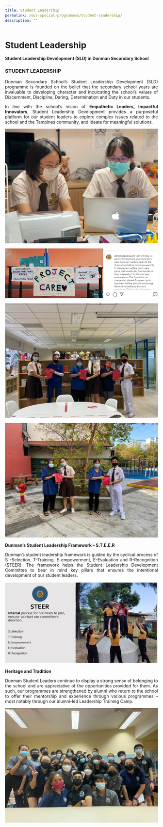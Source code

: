 ```yaml
---
title: Student Leadership
permalink: /our-special-programmes/student-leadership/
description: ""
---
```

# Student Leadership

**Student Leadership Development (SLD) in Dunman Secondary School**

### STUDENT LEADERSHIP

<p style="text-align: justify;">Dunman Secondary School’s Student Leadership Development (SLD) programme is founded on the belief that the secondary school years are invaluable to developing character and inculcating the school’s values of Discernment, Discipline, Daring, Determination and Duty in our students.</p>

<p style="text-align: justify;">In line with the school’s vision of <b>Empathetic Leaders, Impactful Innovators</b>, Student Leadership Development provides a purposeful platform for our student leaders to explore complex issues related to the school and the Tampines community, and ideate for meaningful solutions.</p>

![](/images/Our%20Special%20Programmes/Student%20Leadership/Photo%201_Student%20leaders.jpeg)

![](/images/Our%20Special%20Programmes/Student%20Leadership/Photo%202_Project%20a.jpg)

![](/images/Our%20Special%20Programmes/Student%20Leadership/Photo%203_Project%20b.jpg)

![](/images/Our%20Special%20Programmes/Student%20Leadership/Photo%204_Project%20c.jpg)

**Dunman’s Student Leadership Framework – S.T.E.E.R**

<p style="text-align: justify;">Dunman’s student leadership framework is guided by the cyclical process of S -Selection, T-Training, E-empowerment, E-Evaluation and R-Recognition (STEER). The framework helps the Student Leadership Development Committee to bear in mind key pillars that ensures the intentional development of our student leaders.</p>

![](/images/Our%20Special%20Programmes/Student%20Leadership/Photo%205_STEER.jpg)

**Heritage and Tradition**

<p style="text-align: justify;">Dunman Student Leaders continue to display a strong sense of belonging to the school and are appreciative of the opportunities provided for them. As such, our programmes are strengthened by alumni who return to the school to offer their mentorship and experience through various programmes – most notably through our alumni-led Leadership Training Camp.</p>

![](/images/Our%20Special%20Programmes/Student%20Leadership/Photo%206_LTC%20Alumni.jpg)